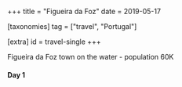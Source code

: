 +++
title = "Figueira da Foz"
date = 2019-05-17

[taxonomies]
tag = ["travel", "Portugal"]

[extra]
id = travel-single
+++

Figueira da Foz town on the water - population 60K
<!-- more -->

#### Day 1


